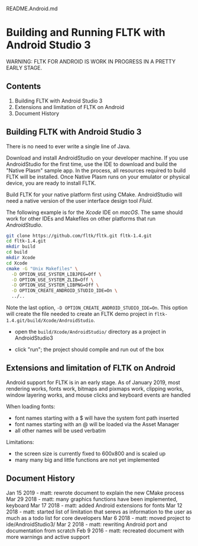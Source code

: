 README.Android.md

# Building and Running FLTK with Android Studio 3


WARNING: FLTK FOR ANDROID IS WORK IN PROGRESS IN A PRETTY EARLY STAGE.


## Contents

1. Building FLTK with Android Studio 3
2. Extensions and limitation of FLTK on Android
3. Document History


## Building FLTK with Android Studio 3

There is no need to ever write a single line of Java.

Download and install AndroidStudio on your developer machine. If you use
AndroidStudio for the first time, use the IDE to download and build the
"Native Plasm" sample app. In the process, all resources required to build
FLTK will be installed. Once Native Plasm runs on your emulator or physical
device, you are ready to install FLTK.

Build FLTK for your native platform first using CMake. AndroidStudio will need a native
version of the user interface design tool _Fluid_.

The following example is for the _Xcode_ IDE on _macOS_. The same should work for
other IDEs and Makefiles on other platforms that run _AndroidStudio_.

```bash
git clone https://github.com/fltk/fltk.git fltk-1.4.git
cd fltk-1.4.git
mkdir build
cd build
mkdir Xcode
cd Xcode
cmake -G "Unix Makefiles" \
  -D OPTION_USE_SYSTEM_LIBJPEG=Off \
  -D OPTION_USE_SYSTEM_ZLIB=Off \
  -D OPTION_USE_SYSTEM_LIBPNG=Off \
  -D OPTION_CREATE_ANDROID_STUDIO_IDE=On \
  ../..
```
Note the last option, `-D OPTION_CREATE_ANDROID_STUDIO_IDE=On`. This option will
create the file needed to create an FLTK demo project in
`fltk-1.4.git/build/Xcode/AndroidStudio`.

- open the `build/Xcode/AndroidStudio/` directory as a project in AndroidStudio3

- click "run"; the project should compile and run out of the box


## Extensions and limitation of FLTK on Android

Android support for FLTK is in an early stage. As of January 2019, most
rendering works, fonts work, bitmaps and pixmaps work, clipping works, window
layering works, and mouse clicks and keyboard events are handled

When loading fonts:
 - font names starting with a $ will have the system font path inserted
 - font names starting with an @ will be loaded via the Asset Manager
 - all other names will be used verbatim

Limitations:
 - the screen size is currently fixed to 600x800 and is scaled up
 - many many big and little functions are not yet implemented


## Document History

Jan 15 2019 - matt: rewrote document to explain the new CMake process
Mar 29 2018 - matt: many graphics functions have been implemented, keyboard
Mar 17 2018 - matt: added Android extensions for fonts
Mar 12 2018 - matt: started list of limitation that serevs as information to the
                    user as much as a todo list for core developers
Mar  6 2018 - matt: moved project to ide/AndroidStudio3/
Mar  2 2018 - matt: rewriting Android port and documentation from scratch
Feb  9 2016 - matt: recreated document with more warnings and active support
